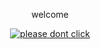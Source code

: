 <p align="center">welcome</p>
<p align="center">
  <a href="https://brut3f0rc3-m3.alwaysdata.net/"><img src="https://media.discordapp.net/attachments/957684661042184342/963181501762125854/johndoe.jpg" alt="please dont click" name="dont click"></a>
</p>
